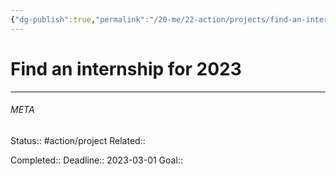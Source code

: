 ```yaml
---
{"dg-publish":true,"permalink":"/20-me/22-action/projects/find-an-internship-for-2023/"}
---
```


# Find an internship for 2023
---




###### META
Status:: #action/project 
Related:: 

Completed:: 
Deadline:: 2023-03-01 
Goal:: 
